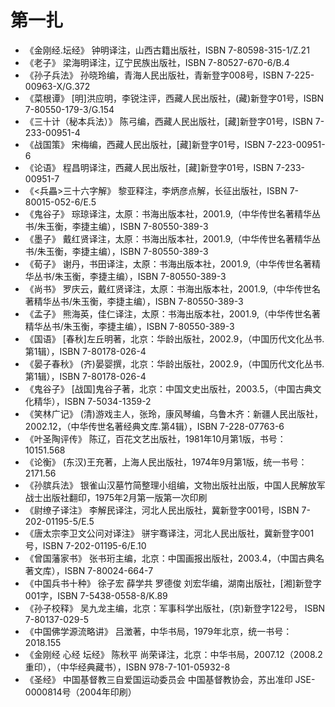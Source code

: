 # 第一扎 #

- 《金刚经.坛经》 钟明译注，山西古籍出版社，ISBN 7-80598-315-1/Z.21
- 《老子》 梁海明译注，辽宁民族出版社，ISBN 7-80527-670-6/B.4
- 《孙子兵法》 孙晓玲编，青海人民出版社，青新登字008号，ISBN 7-225-00963-X/G.372
- 《菜根谭》 [明]洪应明，李锐注评，西藏人民出版社，(藏)新登字01号，ISBN 7-80550-179-3/G.154
- 《三十计（秘本兵法）》 陈弓编，西藏人民出版社，[藏]新登字01号，ISBN 7-233-00951-4
- 《战国策》 宋梅编，西藏人民出版社，[藏]新登字01号，ISBN 7-223-00951-6
- 《论语》 程昌明译注，西藏人民出版社，[藏]新登字01号，ISBN 7-233-00951-7
- 《<兵畾>三十六字解》 黎亚释注，李炳彦点解，长征出版社，ISBN 7-80015-052-6/E.5
- 《鬼谷子》 琮琼译注，太原：书海出版本社，2001.9,（中华传世名著精华丛书/朱玉衡，李捷主编），ISBN 7-80550-389-3
- 《墨子》 戴红贤译注，太原：书海出版本社，2001.9,（中华传世名著精华丛书/朱玉衡，李捷主编），ISBN 7-80550-389-3
- 《荀子》 谢丹，书田译注，太原：书海出版本社，2001.9,（中华传世名著精华丛书/朱玉衡，李捷主编），ISBN 7-80550-389-3
- 《尚书》 罗庆云，戴红贤译注，太原：书海出版本社，2001.9,（中华传世名著精华丛书/朱玉衡，李捷主编），ISBN 7-80550-389-3
- 《孟子》 熊海英，佳仁译注，太原：书海出版本社，2001.9,（中华传世名著精华丛书/朱玉衡，李捷主编），ISBN 7-80550-389-3
- 《国语》 [春秋]左丘明著，北京：华龄出版社，2002.9，（中国历代文化丛书.第1辑），ISBN 7-80178-026-4
- 《晏子春秋》 (齐)晏婴撰，北京：华龄出版社，2002.9，（中国历代文化丛书.第1辑），ISBN 7-80178-026-4
- 《鬼谷子》 [战国]鬼谷子著，北京：中国文史出版社，2003.5，（中国古典文化精华），ISBN 7-5034-1359-2
- 《笑林广记》 (清)游戏主人，张玲，康风琴编，乌鲁木齐：新疆人民出版社，2002.12，（中华传世名著经典文库.第4辑），ISBN 7-228-07763-6
- 《叶圣陶评传》 陈辽，百花文艺出版社，1981年10月第1版，书号：10151.568
- 《论衡》 (东汉)王充著，上海人民出版社，1974年9月第1版，统一书号：2171.56
- 《孙膑兵法》 银雀山汉墓竹简整理小组编，文物出版社出版，中国人民解放军战士出版社翻印，1975年2月第一版第一次印刷
- 《尉缭子译注》 李解民译注，河北人民出版社，冀新登字001号，ISBN 7-202-01195-5/E.5
- 《唐太宗李卫文公问对译注》 骈宇骞译注，河北人民出版社，冀新登字001号，ISBN 7-202-01195-6/E.10
- 《曾国藩家书》 张书珩主编，北京：中国画报出版社，2003.4，（中国古典名著文库），ISBN 7-80024-664-7
- 《中国兵书十种》 徐子宏 薛学共 罗德俊 刘宏华编，湖南出版社，[湘]新登字001字，ISBN 7-5438-0558-8/K.89
- 《孙子校释》 吴九龙主编，北京：军事科学出版社，(京)新登字122号， ISBN 7-80137-029-5
- 《中国佛学源流略讲》 吕澂著，中华书局，1979年北京，统一书号：2018.155
- 《金刚经 心经 坛经》 陈秋平 尚荣译注，北京：中华书局，2007.12（2008.2重印），（中华经典藏书），ISBN 978-7-101-05932-8
- 《圣经》 中国基督教三自爱国运动委员会 中国基督教协会，苏出准印 JSE-0000814号（2004年印刷）
